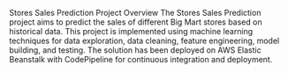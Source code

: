 Stores Sales Prediction
Project Overview
The Stores Sales Prediction project aims to predict the sales of different Big Mart stores based on historical data. This project is implemented using machine learning techniques for data exploration, data cleaning, feature engineering, model building, and testing. The solution has been deployed on AWS Elastic Beanstalk with CodePipeline for continuous integration and deployment.

